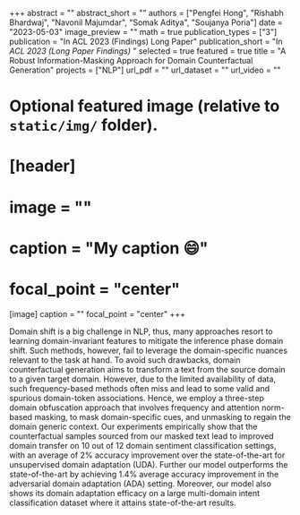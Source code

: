 +++
abstract = ""
abstract_short = ""
authors = ["Pengfei Hong", "Rishabh Bhardwaj", "Navonil Majumdar", "Somak Aditya", "Soujanya Poria"]
date = "2023-05-03"
image_preview = ""
math = true
publication_types = ["3"]
publication = "In ACL 2023 (Findings) Long Paper"
publication_short = "In *ACL 2023 (Long Paper Findings)* "
selected = true
featured = true
title = "A Robust Information-Masking Approach for Domain Counterfactual Generation"
projects = ["NLP"]
url_pdf = ""
url_dataset = ""
url_video = ""


# Optional featured image (relative to `static/img/` folder).
# [header]
# image = ""
# caption = "My caption :smile:"
# focal_point = "center"

[image]
caption = ""
focal_point = "center"
+++

Domain shift is a big challenge in NLP, thus, many approaches resort to learning domain-invariant features to mitigate the inference phase domain shift. Such methods, however, fail to leverage the domain-specific nuances relevant to the task at hand. To avoid such drawbacks, domain counterfactual generation aims to transform a text from the source domain to a given target domain. However, due to the limited availability of data, such frequency-based methods often miss and lead to some valid and spurious domain-token associations. Hence, we employ a three-step domain obfuscation approach that involves frequency and attention norm-based masking, to mask domain-specific cues, and unmasking to regain the domain generic context. Our experiments empirically show that the counterfactual samples sourced from our masked text lead to improved domain transfer on 10 out of 12 domain sentiment classification settings, with an average of 2% accuracy improvement over the state-of-the-art for unsupervised domain adaptation (UDA). Further our model outperforms the state-of-the-art by achieving 1.4% average accuracy improvement in the adversarial domain adaptation (ADA) setting. Moreover, our model also shows its domain adaptation efficacy on a large multi-domain intent classification dataset where it attains state-of-the-art results.